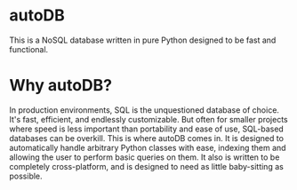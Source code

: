 # autoDB
This is a NoSQL database written in pure Python designed to be fast and functional.

# Why autoDB?
In production environments, SQL is the unquestioned database of choice. It's fast, efficient, and endlessly customizable.
But often for smaller projects where speed is less important than portability and ease of use, SQL-based databases can be 
overkill. This is where autoDB comes in. It is designed to automatically handle arbitrary Python classes with ease, indexing them and allowing the user to
perform basic queries on them. It also is written to be completely cross-platform, and is designed to need as little baby-sitting as possible.
